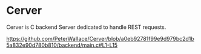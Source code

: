 # Cerver

Cerver is C backend Server dedicated to handle REST requests.

https://github.com/PeterWaIIace/Cerver/blob/a0eb92781f99e9d979bc2d1b5a832e90d780b810/backend/main.c#L1-L15


